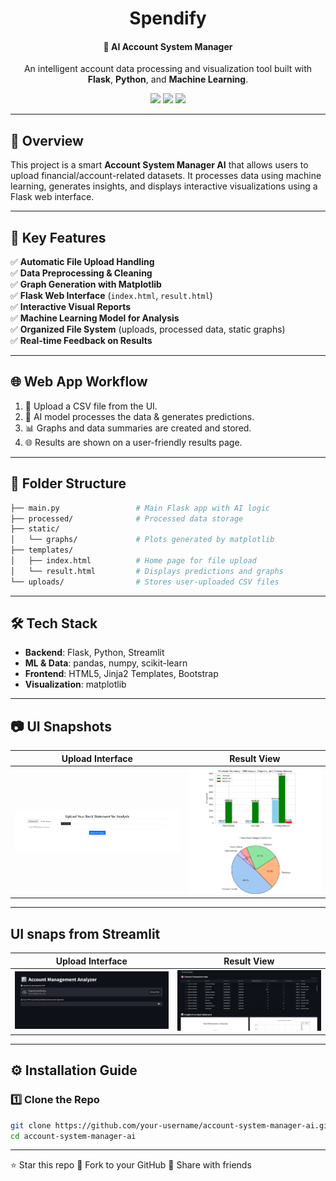 <h1 align="center">Spendify</h1>
<h4 align="center">🤖 AI Account System Manager</h4>

<p align="center">
  An intelligent account data processing and visualization tool built with <b>Flask</b>, <b>Python</b>, and <b>Machine Learning</b>.
</p>

<p align="center">
  <img src="https://img.shields.io/badge/Python-3.10-blue.svg" />
  <img src="https://img.shields.io/badge/Flask-2.2-lightgrey" />
  <img src="https://img.shields.io/badge/License-MIT-brightgreen" />
</p>

---

## 🧠 Overview

This project is a smart **Account System Manager AI** that allows users to upload financial/account-related datasets. It processes data using machine learning, generates insights, and displays interactive visualizations using a Flask web interface.

---

## 🚀 Key Features

✅ **Automatic File Upload Handling**  
✅ **Data Preprocessing & Cleaning**  
✅ **Graph Generation with Matplotlib**  
✅ **Flask Web Interface** (`index.html`, `result.html`)  
✅ **Interactive Visual Reports**  
✅ **Machine Learning Model for Analysis**  
✅ **Organized File System** (uploads, processed data, static graphs)  
✅ **Real-time Feedback on Results**

---

## 🌐 Web App Workflow

1. 📁 Upload a CSV file from the UI.
2. 🧠 AI model processes the data & generates predictions.
3. 📊 Graphs and data summaries are created and stored.
4. 🌐 Results are shown on a user-friendly results page.

---

## 📁 Folder Structure


```bash
├── main.py                 # Main Flask app with AI logic
├── processed/              # Processed data storage
├── static/
│   └── graphs/             # Plots generated by matplotlib
├── templates/
│   ├── index.html          # Home page for file upload
│   └── result.html         # Displays predictions and graphs
└── uploads/                # Stores user-uploaded CSV files

```
---


## 🛠️ Tech Stack

- **Backend**: Flask, Python, Streamlit
- **ML & Data**: pandas, numpy, scikit-learn
- **Frontend**: HTML5, Jinja2 Templates, Bootstrap
- **Visualization**: matplotlib

---

## 📷 UI Snapshots 


| Upload Interface | Result View |
|------------------|-------------|
| ![](static/upload.png) | ![](static/result.png) |

---

## UI snaps from Streamlit

| Upload Interface | Result View |
|------------------|-------------|
| ![](static/upload_stream.png) | ![](static/res_stream.png) |

---

## ⚙️ Installation Guide

### 1️⃣ Clone the Repo

```bash
git clone https://github.com/your-username/account-system-manager-ai.git
cd account-system-manager-ai
```

---
⭐️ Star this repo
🍴 Fork to your GitHub
📢 Share with friends
